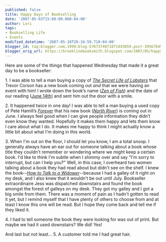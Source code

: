 ```yaml
---
published: false
title: Happy Days of Bookselling
date: '2007-05-03T15:08:00.000-04:00'
author: Lori
tags:
- Bookselling Life
- Events
modified_datetime: '2007-05-16T20:34:59.710-04:00'
blogger_id: tag:blogger.com,1999:blog-5767374071871443859.post-3956764523984529166
blogger_orig_url: https://brooklinebooksmith.blogspot.com/2007/05/happy-days-of-bookselling.html
---
```

Here are some of the things that happened Wednesday that made it a great day to be a bookseller:

1\. I was able to tell a man buying a copy of [_The Secret Life of Lobsters_](https://brookline.booksense.com/NASApp/store/Product?s=showproduct&isbn=9780060555597) that Trevor <span class="blsp-spelling-error" id="SPELLING_ERROR_0">Corson</span> has a new book coming out _and_ that we were having an event with him! I wrote down the book’s name (_[Zen of Fish](https://brookline.booksense.com/NASApp/store/Search?s=results&initiate=yes&ks=q&qsselect=KQ&title=&author=&qstext=zen+of+fish)_) and the date of our reading ([June 14<span class="blsp-spelling-error" id="SPELLING_ERROR_1">th</span>](https://brooklinebooksmith.com/Events/MainEvent.html)) and sent him out the door with a smile.

2\. It happened twice in one day! I was able to tell a man buying a used copy of Pete Hamill’s _[Forever](https://brookline.booksense.com/NASApp/store/Product?s=showproduct&isbn=9780316735698)_ that his new book (_[North River](https://brookline.booksense.com/NASApp/store/Product?s=showproduct&isbn=9780316340588)_) is coming out in June. I always feel good when I can give people information they <span class="blsp-spelling-error" id="SPELLING_ERROR_2">didn</span>’t even know they wanted. Hopefully it makes them happy and lets them know I care about what I do. It makes me happy to think I might actually know a little bit about what I'm doing in this world.

3\. When I'm out on the floor, I should let you know, I am a total snoop. I generally always have an ear out for someone talking about a book whose title they couldn't remember or wondering where we might keep a certain book. I'd like to think I'm subtle when I shimmy over and say "I'm sorry to interrupt, but can I help you?" Well, in this case, I overheard two women talking about a book they had read about but didn't see on the shelf. I knew the book--_[How to Talk to a Widower](https://brookline.booksense.com/NASApp/store/Product?s=showproduct&isbn=9780385338905)_--because I had a galley of it right on my desk, and I also knew that it wouldn't be out until July. Bookseller <span class="blsp-spelling-corrected" id="SPELLING_ERROR_3">extraordinaire</span> Jess was dispatched downstairs and found the book <span class="blsp-spelling-corrected" id="SPELLING_ERROR_4">amongst</span> the forest of galleys on my desk. They got my galley and I got a big smile from them. There was a moment of pain as I hadn't gotten to read it yet, but I remind myself that I have plenty of others to choose from and at least I know this one will be read. But I hope they come back and tell me if they liked it.

4\. I had to tell someone the book they were looking for was out of print. But maybe we had it used downstairs? We did! Yes!

And last but not least…
5\. A customer told me I had great hair.